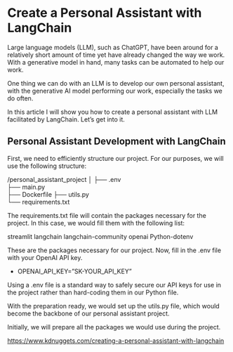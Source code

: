 # Create a Personal Assistant with LangChain
Large language models (LLM), such as ChatGPT, have been around for a relatively short amount of time yet have already changed the way we work. With a generative model in hand, many tasks can be automated to help our work.

One thing we can do with an LLM is to develop our own personal assistant, with the generative AI model performing our work, especially the tasks we do often.

In this article I will show you how to create a personal assistant with LLM facilitated by LangChain. Let’s get into it.

## Personal Assistant Development with LangChain

 
First, we need to efficiently structure our project. For our purposes, we will use the following structure:

/personal_assistant_project
│
├── .env              
├── main.py   
├── Dockerfile
├── utils.py                      
└── requirements.txt 

 The requirements.txt file will contain the packages necessary for the project. In this case, we would fill them with the following list:

streamlit
langchain
langchain-community
openai
Python-dotenv

 

These are the packages necessary for our project. Now, fill in the .env file with your OpenAI API key.

* OPENAI_API_KEY=”SK-YOUR_API_KEY”

 

Using a .env file is a standard way to safely secure our API keys for use in the project rather than hard-coding them in our Python file.

With the preparation ready, we would set up the utils.py file, which would become the backbone of our personal assistant project.

Initially, we will prepare all the packages we would use during the project.

https://www.kdnuggets.com/creating-a-personal-assistant-with-langchain